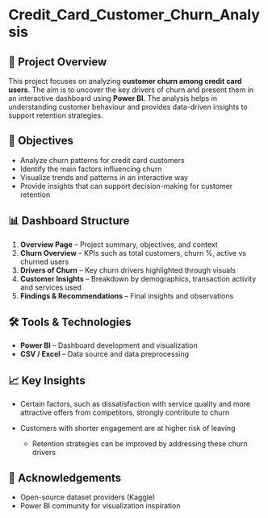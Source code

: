 # Credit_Card_Customer_Churn_Analysis

## 📌 Project Overview  
This project focuses on analyzing **customer churn among credit card users**. The aim is to uncover the key drivers of churn and present them in an interactive dashboard using **Power BI**. The analysis helps in understanding customer behaviour and provides data-driven insights to support retention strategies.

## 🎯 Objectives  
- Analyze churn patterns for credit card customers  
- Identify the main factors influencing churn  
- Visualize trends and patterns in an interactive way  
- Provide insights that can support decision-making for customer retention  

## 📊 Dashboard Structure  
1. **Overview Page** – Project summary, objectives, and context  
2. **Churn Overview** – KPIs such as total customers, churn %, active vs churned users  
3. **Drivers of Churn** – Key churn drivers highlighted through visuals  
4. **Customer Insights** – Breakdown by demographics, transaction activity and services used  
5. **Findings & Recommendations** – Final insights and observations  

## 🛠 Tools & Technologies  
- **Power BI** – Dashboard development and visualization  
- **CSV / Excel** – Data source and data preprocessing

## 📈 Key Insights
- Certain factors, such as dissatisfaction with service quality and more attractive offers from competitors, strongly contribute to churn
- Customers with shorter engagement are at higher risk of leaving

    - Retention strategies can be improved by addressing these churn drivers

## 🙌 Acknowledgements
- Open-source dataset providers (Kaggle)
- Power BI community for visualization inspiration
